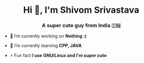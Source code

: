<h1 align="center">Hi 👋, I'm Shivom Srivastava</h1>
<h3 align="center">A super cute guy from India 🇮🇳</h3>

- 🔭 I’m currently working on **Nothing :(**

- 🌱 I’m currently learning **CPP, JAVA**

- ⚡ Fun fact **I use GNU/Linux and I'm super cute**


